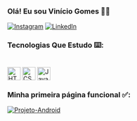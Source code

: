 ### Olá! Eu sou Vinício Gomes 🖖🏻

[![Instagram](https://img.shields.io/badge/Instagram-E4405F?style=for-the-badge&logo=instagram&logoColor=white)](https://www.instagram.com/viniciogomesr) [![LinkedIn](https://img.shields.io/badge/LinkedIn-0077B5?style=for-the-badge&logo=linkedin&logoColor=white)](https://www.linkedin.com/in/viniciogomesr/)

### Tecnologias Que Estudo ⌨️:
<div style="display: inline_block"><br>
    <a href="#" onclick="return false;"><img align="center" alt="HTML5" width="30px" src="https://cdn.jsdelivr.net/gh/devicons/devicon@latest/icons/html5/html5-original.svg"></a>
    <a href="#" onclick="return false;"><img align="center" alt="CSS" width="30px" src="https://cdn.jsdelivr.net/gh/devicons/devicon@latest/icons/css3/css3-original.svg"></a>
    <a href="#" onclick="return false;"><img align="center" alt="JavaScript" width="30px" src="https://cdn.jsdelivr.net/gh/devicons/devicon@latest/icons/javascript/javascript-original.svg"></a>
</div>


### Minha primeira página funcional ✅:
[![Projeto-Android](https://img.shields.io/badge/website-000000?style=for-the-badge&logo=About.me&logoColor=white)](https://viniciogomesr.github.io/projeto-android/)
